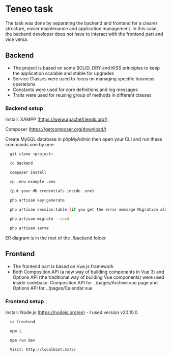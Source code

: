 # Teneo task
The task was done by separating the backend and frontend for a clearer structure, easier maintenance and application management. In this case, the backend developer does not have to interact with the frontend part and vice versa.

## Backend
- The project is based on some SOLID, DRY and KISS principles to keep the application scalable and stable for upgrades
- Service Classes were used to focus on managing specific business operations
- Constants were used for core definitions and log messages
- Traits were used for reusing group of methods in different classes

### Backend setup

Install: 
XAMPP (https://www.apachefriends.org/), 

Composer (https://getcomposer.org/download/)

Create MySQL database in phpMyAdmin then open your CLI and run these commands one by one:

```bash
  git clone <project>

  cd backend

  composer install

  cp .env.example .env 
  
  (put your db credentials inside .env)

  php artisan key:generate

  php artisan session:table (if you get the error message Migration already exists just keep going with next step)

  php artisan migrate --seed

  php artisan serve


```
ER diagram is in the root of the ./backend folder

## Frontend
- The frontend part is based on Vue.js framework
- Both Composition API (a new way of building components in Vue 3) and Options API (the traditional way of building Vue components) were used inside codebase. Composition API for ../pages/Archive.vue page and Options API for ../pages/Calendar.vue

### Frontend setup

Install: 
Node.js (https://nodejs.org/en) - I used version v20.10.0 

```bash
  cd frontend

  npm i

  npm run dev

  Visit: http://localhost:5173/
```



